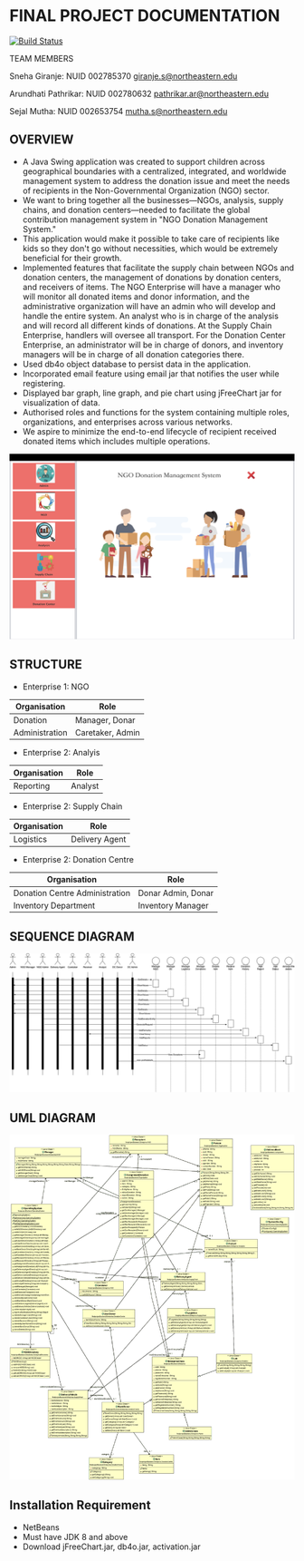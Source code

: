# FINAL PROJECT DOCUMENTATION
[![Build Status](https://travis-ci.org/joemccann/dillinger.svg?branch=master)](https://travis-ci.org/joemccann/dillinger)

TEAM MEMBERS

Sneha Giranje: NUID 002785370 giranje.s@northeastern.edu

Arundhati Pathrikar: NUID 002780632 pathrikar.ar@northeastern.edu

Sejal Mutha: NUID 002653754 mutha.s@northeastern.edu




## OVERVIEW
- A Java Swing application was created to support children across geographical boundaries with a centralized, integrated, and worldwide management system to address the donation issue and meet the needs of recipients in the Non-Governmental Organization (NGO) sector.
- We want to bring together all the businesses—NGOs, analysis, supply chains, and donation centers—needed to facilitate the global contribution management system in "NGO Donation Management System."
- This application would make it possible to take care of recipients like kids so they don't go without necessities, which would be extremely beneficial for their growth.
- Implemented features that facilitate the supply chain between NGOs and donation centers, the management of donations by donation centers, and receivers of items. The NGO Enterprise will have a manager who will monitor all donated items and donor information, and the administrative organization will have an admin who will develop and handle the entire system. An analyst who is in charge of the analysis and will record all different kinds of donations. At the Supply Chain Enterprise, handlers will oversee all transport. For the Donation Center Enterprise, an administrator will be in charge of donors, and inventory managers will be in charge of all donation categories there.
- Used db4o object database to persist data in the application.
- Incorporated email feature using email jar that notifies the user while registering.
- Displayed bar graph, line graph, and pie chart using jFreeChart jar for visualization of data.
- Authorised roles and functions for the system containing multiple roles, organizations, and enterprises across various networks.
- We aspire to minimize the end-to-end lifecycle of recipient received donated items which includes multiple operations.


![](./Mainframe.png)

## STRUCTURE

- Enterprise 1: NGO 

| Organisation | Role |
| ------ | ------ |
| Donation |  Manager, Donar|
| Administration  | Caretaker, Admin |

- Enterprise 2: Analyis

| Organisation | Role |
| ------ | ------ |
| Reporting |  Analyst |

- Enterprise 2: Supply Chain

| Organisation | Role |
| ------ | ------ |
| Logistics |  Delivery Agent |

- Enterprise 2: Donation Centre

| Organisation | Role |
| ------ | ------ |
| Donation Centre Administration |  Donar Admin, Donar|
| Inventory Department  | Inventory Manager |

## SEQUENCE DIAGRAM

![](./sequence_diagram.png)

## UML DIAGRAM

![](./ClassDiagramNGO.gif)

## Installation Requirement

- NetBeans
- Must have JDK 8 and above 
- Download jFreeChart.jar, db4o.jar, activation.jar
















